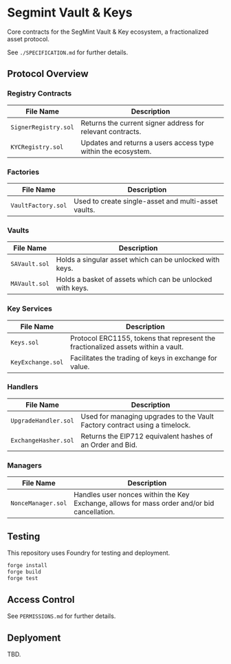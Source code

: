 # Segmint Vault & Keys

Core contracts for the SegMint Vault & Key ecosystem, a fractionalized asset protocol.

See `./SPECIFICATION.md` for further details.

## Protocol Overview

### Registry Contracts

| File Name | Description |
| --- | --- |
| `SignerRegistry.sol` | Returns the current signer address for relevant contracts. |
| `KYCRegistry.sol` | Updates and returns a users access type within the ecosystem. |

### Factories

| File Name | Description |
| --- | --- |
| `VaultFactory.sol` | Used to create single-asset and multi-asset vaults. |

### Vaults

| File Name | Description |
| --- | --- |
| `SAVault.sol` | Holds a singular asset which can be unlocked with keys. |
| `MAVault.sol` | Holds a basket of assets which can be unlocked with keys. |

### Key Services

| File Name | Description |
| --- | --- |
| `Keys.sol` | Protocol ERC1155, tokens that represent the fractionalized assets within a vault. |
| `KeyExchange.sol` | Facilitates the trading of keys in exchange for value. |

### Handlers

| File Name | Description |
| --- | --- |
| `UpgradeHandler.sol` | Used for managing upgrades to the Vault Factory contract using a timelock. |
| `ExchangeHasher.sol` | Returns the EIP712 equivalent hashes of an Order and Bid.

### Managers

| File Name | Description |
| --- | --- |
| `NonceManager.sol` | Handles user nonces within the Key Exchange, allows for mass order and/or bid cancellation. |

## Testing

This repository uses Foundry for testing and deployment.

```cmd
forge install
forge build
forge test
```

## Access Control

See `PERMISSIONS.md` for further details.

## Deplyoment

TBD.
